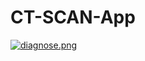 # CT-SCAN-App
[![diagnose.png](https://i.postimg.cc/yN4BKf3n/diagnose.png)](https://postimg.cc/w1VncQVs)
